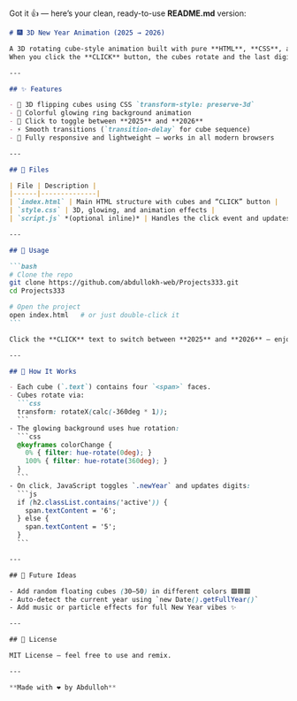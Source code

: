Got it 👍 — here’s your clean, ready-to-use **README.md** version:

````{"id":"56604","variant":"standard","title":"README.md for 3D 2025→2026 Animation"}
# 🎆 3D New Year Animation (2025 → 2026)

A 3D rotating cube-style animation built with pure **HTML**, **CSS**, and **JavaScript** — no frameworks, no dependencies.
When you click the **CLICK** button, the cubes rotate and the last digit smoothly changes from **2025 → 2026**.

---

## ✨ Features

- 🎇 3D flipping cubes using CSS `transform-style: preserve-3d`
- 🌈 Colorful glowing ring background animation
- 🔄 Click to toggle between **2025** and **2026**
- ⚡ Smooth transitions (`transition-delay` for cube sequence)
- 💫 Fully responsive and lightweight — works in all modern browsers

---

## 🧩 Files

| File | Description |
|------|--------------|
| `index.html` | Main HTML structure with cubes and “CLICK” button |
| `style.css` | 3D, glowing, and animation effects |
| `script.js` *(optional inline)* | Handles the click event and updates the year |

---

## 🚀 Usage

```bash
# Clone the repo
git clone https://github.com/abdullokh-web/Projects333.git
cd Projects333

# Open the project
open index.html   # or just double-click it
```

Click the **CLICK** text to switch between **2025** and **2026** — enjoy the animation!

---

## 🧠 How It Works

- Each cube (`.text`) contains four `<span>` faces.
- Cubes rotate via:
  ```css
  transform: rotateX(calc(-360deg * 1));
  ```
- The glowing background uses hue rotation:
  ```css
  @keyframes colorChange {
    0% { filter: hue-rotate(0deg); }
    100% { filter: hue-rotate(360deg); }
  }
  ```
- On click, JavaScript toggles `.newYear` and updates digits:
  ```js
  if (h2.classList.contains('active')) {
    span.textContent = '6';
  } else {
    span.textContent = '5';
  }
  ```

---

## 🧠 Future Ideas

- Add random floating cubes (30–50) in different colors 🟩🟦🟥
- Auto-detect the current year using `new Date().getFullYear()`
- Add music or particle effects for full New Year vibes ✨

---

## 📄 License

MIT License — feel free to use and remix.

---

**Made with ❤️ by Abdulloh**
````

